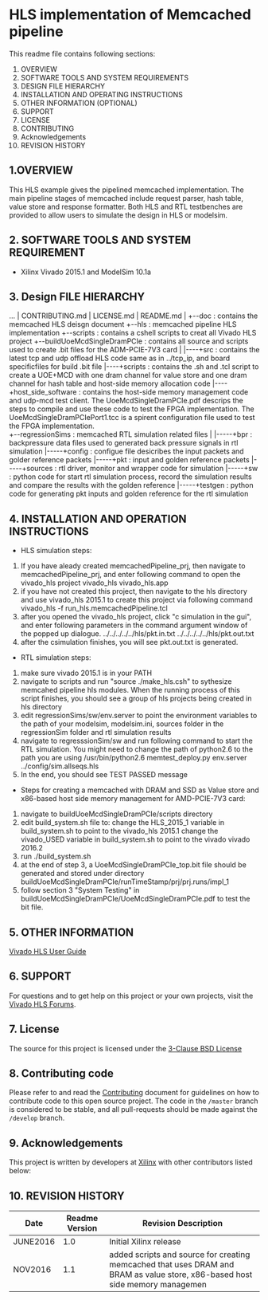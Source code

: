 HLS implementation of Memcached pipeline
==================================================

This readme file contains following sections:


1. OVERVIEW
2. SOFTWARE TOOLS AND SYSTEM REQUIREMENTS
3. DESIGN FILE HIERARCHY
4. INSTALLATION AND OPERATING INSTRUCTIONS
5. OTHER INFORMATION (OPTIONAL)
6. SUPPORT
7. LICENSE
8. CONTRIBUTING
9. Acknowledgements
10. REVISION HISTORY

## 1.OVERVIEW

This HLS example gives the pipelined memcached implementation. The main pipeline stages of memcached include request parser, hash table, value store and response formatter. Both HLS and RTL testbenches are provided to allow users to simulate the design in HLS or modelsim.

## 2. SOFTWARE TOOLS AND SYSTEM REQUIREMENT
* Xilinx Vivado 2015.1 and ModelSim 10.1a

## 3. Design FILE HIERARCHY 

...
   |	CONTRIBUTING.md
   | 	LICENSE.md
   |    README.md
   |
	 +--doc         										: contains the memcached HLS deisgn document 
   +--hls         										: memcached pipeline HLS implementation
   +--scripts     										: contains a cshell scripts to creat all Vivado HLS project
	 +--buildUoeMcdSingleDramPCIe				: contains all source and scripts used to create .bit files for the ADM-PCIE-7V3 card
	 |
	 |----+src													: contains the latest tcp and udp offload HLS code same as in ../tcp_ip, and board specificfiles for build .bit file
	 |----+scripts											: contains the .sh and .tcl script to create a UOE+MCD with one dram channel for value store and one dram channel for hash table and host-side memory allocation code
	 |----+host_side_software					  : contains the host-side memory management code and udp-mcd test client. The UoeMcdSingleDramPCIe.pdf descrips the steps to compile and use these code to test the FPGA implementation. The UoeMcdSingleDramPCIePort1.tcc is a spirent configuration file used to test the FPGA implementation.	
   +--regressionSims									: memcached RTL simulation related files
   |
   |-----+bpr     : backpressure data files used to generated back pressure signals in rtl simulation
   |-----+config  : configue file desicribes the input packets and golder reference packets
   |-----+pkt : input and golden reference packets
   |-----+sources : rtl driver,  monitor and wrapper code for simulation
   |-----+sw      : python code for start rtl simulation process, record the simulation results and compare the results with the golden reference
   |-----+testgen : python code for generating pkt inputs and golden reference for the rtl simulation


## 4. INSTALLATION AND OPERATION INSTRUCTIONS

* HLS simulation steps:

 1. If you have aleady created memcachedPipeline_prj, then navigate to memcachedPipeline_prj, and enter following command to open the vivado_hls project
		vivado_hls vivado_hls.app
 2. if you have not created this project, then navigate to the hls directory and use vivado_hls 2015.1 to create this project via following command
		vivado_hls -f run_hls.memcachedPipeline.tcl
 3. after you opened the vivado_hls project, click "c simulation in the gui", and enter following parameters in the command argument window of the popped up dialogue.
		../../../../../hls/pkt.in.txt    ../../../../../hls/pkt.out.txt
 4. after the csimulation finishes, you will see pkt.out.txt is generated.


* RTL simulation steps:

1. make sure vivado 2015.1 is in your PATH
2. navigate to scripts and run "source ./make_hls.csh" to sythesize memcahed pipeline hls modules. When the running process of this script finishes, you should see a group of hls projects being created in hls directory
3. edit regressionSims/sw/env.server to point the environment variables to the path of your modelsim, modelsim.ini, sources folder in the regressionSim folder and rtl simulation results
4. navigate to regresssionSim/sw and run following command to start the RTL simulation. You might need to change the path of python2.6 to the path you are using
/usr/bin/python2.6 memtest_deploy.py env.server ../config/sim.allseqs.hls
5. In the end, you should see TEST PASSED message

* Steps for creating a memcached with DRAM and SSD as Value store and x86-based host side memory management for AMD-PCIE-7V3 card:

1. navigate to buildUoeMcdSingleDramPCIe/scripts directory
2. edit build_system.sh file to:
			change the HLS_2015_1 variable in build_system.sh to point to the vivado_hls 2015.1
			change the vivado_USED variable in build_system.sh to point to the vivado vivado 2016.2
3. run ./build_system.sh
4. at the end of step 3, a UoeMcdSingleDramPCIe_top.bit file should be generated and stored under directory buildUoeMcdSingleDramPCIe/runTimeStamp/prj/prj.runs/impl_1
5. follow section 3 "System Testing" in buildUoeMcdSingleDramPCIe/UoeMcdSingleDramPCIe.pdf to test the bit file.


## 5. OTHER INFORMATION

[Vivado HLS User Guide][]

## 6. SUPPORT

For questions and to get help on this project or your own projects, visit the [Vivado HLS Forums][]. 

## 7. License
The source for this project is licensed under the [3-Clause BSD License][]

## 8. Contributing code
Please refer to and read the [Contributing][] document for guidelines on how to contribute code to this open source project. The code in the `/master` branch is considered to be stable, and all pull-requests should be made against the `/develop` branch.

## 9. Acknowledgements
This project is written by developers at [Xilinx](http://www.xilinx.com/) with other contributors listed below:

## 10. REVISION HISTORY

Date		|	Readme Version		|	Revision Description
------------|-----------------------|-------------------------
JUNE2016		|	1.0					|	Initial Xilinx release
NOV2016     | 1.1					| added scripts and source for creating memcached that uses DRAM and BRAM as value store, x86-based host side memory managemen

[Contributing]: CONTRIBUTING.md 
[3-Clause BSD License]: LICENSE.md
[Full Documentation]: http://www.xilinx.com/support/documentation/application_notes/xapp1273-reed-solomon-erasure.pdf
[Vivado HLS Forums]: https://forums.xilinx.com/t5/High-Level-Synthesis-HLS/bd-p/hls 
[Vivado HLS User Guide]: http://www.xilinx.com/support/documentation/sw_manuals/xilinx2015_4/ug902-vivado-high-level-synthesis.pdf
